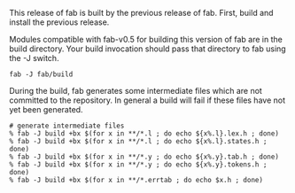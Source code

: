 This release of fab is built by the previous release of fab. First, build and
install the previous release.

Modules compatible with fab-v0.5 for building this version of fab are in the
build directory. Your build invocation should pass that directory to fab using
the -J switch.

```fab -J fab/build```

During the build, fab generates some intermediate files which are not committed
to the repository.  In general a build will fail if these files have not yet
been generated.

```
# generate intermediate files
% fab -J build +bx $(for x in **/*.l ; do echo ${x%.l}.lex.h ; done)
% fab -J build +bx $(for x in **/*.l ; do echo ${x%.l}.states.h ; done)
% fab -J build +bx $(for x in **/*.y ; do echo ${x%.y}.tab.h ; done)
% fab -J build +bx $(for x in **/*.y ; do echo ${x%.y}.tokens.h ; done)
% fab -J build +bx $(for x in **/*.errtab ; do echo $x.h ; done)
```
